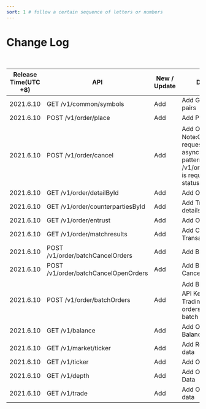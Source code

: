 ```yaml
---
sort: 1 # follow a certain sequence of letters or numbers
---
```

# Change Log

&nbsp;

Release Time(UTC +8)|API|New / Update|Description |
------------- | ------------- |  ------------- | ------------- |
2021.6.10|GET /v1/common/symbols |Add|Add Get all trade pairs
2021.6.10|POST /v1/order/place|Add|Add Place order
2021.6.10|POST /v1/order/cancel|Add|Add Order Cancel，Note:Cancel order requests is under asynchronous pattern,call interface /v1/order/detailById is required for order status query.
2021.6.10|GET /v1/order/detailById|Add|Add Order Details 
2021.6.10|GET /v1/order/counterpartiesById|Add|Add Transaction details
2021.6.10|GET /v1/order/entrust|Add|Add Obtain order list
2021.6.10|GET /v1/order/matchresults|Add|Add Current&History Transaction Record
2021.6.10|POST /v1/order/batchCancelOrders|Add|Add Batch Cancels
2021.6.10|POST /v1/order/batchCancelOpenOrders|Add|Add Batch Cancels(OpenOrders)
2021.6.10|POST /v1/order/batchOrders|Add|Add Batch Orders，API Key Access：Trading,Maximum 10 orders for a single batch
2021.6.10|GET /v1/balance|Add|Add Obtain User Balance
2021.6.10|GET /v1/market/ticker|Add|Add Real-time Ticker data
2021.6.10|GET /v1/ticker|Add|Add Obtain kline data
2021.6.10|GET /v1/depth|Add|Add Obtain Deep Data
2021.6.10|GET /v1/trade|Add|Add Obtain real-time data

